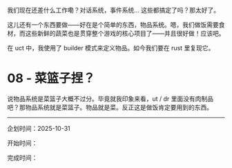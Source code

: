 我们现在还差什么工作嘞？对话系统，事件系统... 这些都搞定了吗？那太好了。

这儿还有一个东西要做――好在是个简单的东西，物品系统。嗯，我们做饭需要食材，而这些新鲜的蔬菜也是贯穿整个游戏的核心项目了――并且很好做！应该吧。

在 uct 中，我使用了 builder 模式来定义物品。如今我们要在 rust 里复现它。

# 08 - 菜篮子捏？

说物品系统是菜篮子大概不过分。毕竟就我印象来看，ut / dr 里面没有肉制品吧？那物品系统就是菜篮子。物品就是菜。反正这是做饭肯定要用到的东西。


---

企划时间：2025-10-31

开始时间：

完成时间：
